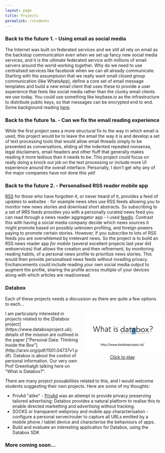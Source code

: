 ```yaml
---
layout: page
title: Projects
permalink: /students
---
```

### Back to the future 1. - Using email as social media

The Internet was built on federated services and we still all rely on email as the backstop communication even when we set up fancy new social media services, and it is the ultimate federated service with millions of email servers around the world working together. Why do we need to use centralised services like facebook when we can all already communicate. Starting with the assumptuion that we really want small closed group communication (like WhatsApp), define a core set of email message templates and build a new email client that uses these to provide a user experience that feels like social media rather than the clunky email clients we use today. You could use something like keybase.io as the infrastructure to distribute public keys, so that messages can be encrypted end to end. Some background reading [here](/on-things-end-to-end/).

### Back to the future 1a. - Can we fix the email reading experience

While the first project sees a more structural fix to the way in which email is used, this project would be to leave the email the way it is and develop a set of text processing tools that would allow email threads simply to be presented as conversations, eliding all the indented repeated nonsense, legal disclaimers, email headers and other fluff that generally makes reading it more tedious than it needs to be. This project could focus on really doing a knock out job on the text processing or include more UI experience around the overall interface. Personally, I don't get why any of the major companies have not done this yet! 

### Back to the future 2. - Personalised RSS reader mobile app

[RSS](https://en.wikipedia.org/wiki/RSS) for those who have forgotten it, or never heard of it, provides a feed of updates to websites - for example news sites use RSS feeds allowing you to monitor new news stories and download short abstracts. So subscribing to a set of RRS feeds provides you with a personally curated news feed you can read through a news reader aggregator app - I used [feedly](https://feedly.com). Contrast this with having a social media company decide which news sources it might promote based on possibly unknown profiling, and foreign powers paying to promote certain stories. However, if you subscribe to lots of RSS feeds you are overwhlemed by irrelevant news. So the project is to build an RSS news reader app _for mobile_ (several excellent projects last year did webservices) that allows the creation and then refinement, by monitoring reading habits, of a personal news profile to prioritize news stories. This would then provide personalised news feeds without invading privacy. Enchancements could include reading your own social media output to augment the profile, sharing the profile across multiple of your devices along with which articles are read/unread.

### Databox 
Each of these projects needs a discusison as there are quite a few options to each...
<div style="clear: right; float: right; margin-bottom: 1em; margin-left: 1em; text-align:center;"><a href="https://www.youtube.com/watch?v=NBxMk4LMGbk" target="_blank"><img alt="What is Databox Video" src="/images/whatisdatabox.jpg">
<br />
Click to play</a></div>
I am particularly interested in projects related to the [Databox project](https://www.databoxproject.uk); details of the mission are outlined in the paper ["Personal Data: Thinking Inside the Box"](http://arxiv.org/pdf/1501.04737v1.pdf). Databox is about the control of personal information. Our very own Prof Greenhalgh talking here on "What is Databox?".

There are many project possabilities related to this, and I would welcome
students suggesting their own projects. Here are some
of my thoughts:

- PrivAd "alike" - [PrivAd](http://mpi-sws.org/tr/2009-004.pdf) was an attempt to provide privacy preserving tailored advertising; Databox provides a natural platform to realise this to enable directed marketting and advertising without tracking.
- SOCKS or transparent webproxy and mobile app characterisation - configure a personal server/router to capture all URLs emitted by a mobile phone / tablet device and characterise the behaviours of apps.
- Build and evaluate an interesting application for Databox, using the Databox SDK



### More coming soon...




